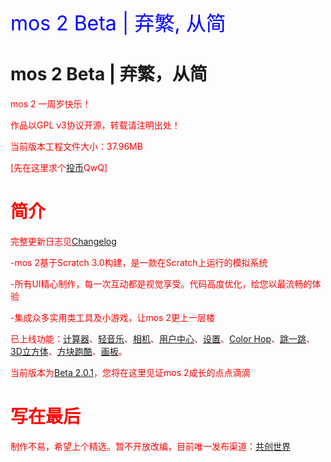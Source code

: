 <td bgcolor="blue" data-xg_idx="99"> <font color="blue" size="6" data-xg_idx="19">mos 2 Beta | 弃繁, 从简</font></td>

# mos 2 Beta | 弃繁，从简

<font color="red">mos 2 一周岁快乐！
  
<font color="red">作品以GPL v3协议开源，转载请注明出处！

当前版本工程文件大小：37.96MB

[先在这里求个[投币](https://www.ccw.site/detail/601d373c9baa5d5383685e68?inviteCode=J3eGePeA4xoXIDno)QwQ]

# 简介

完整更新日志见[Changelog](https://github.com/fengyec2/mos-2/blob/main/Changelog)

-mos 2基于Scratch 3.0构建，是一款在Scratch上运行的模拟系统
 
-所有UI精心制作，每一次互动都是视觉享受。代码高度优化，给您以最流畅的体验
 
-集成众多实用类工具及小游戏，让mos 2更上一层楼

已上线功能：[计算器](https://github.com/fengyec2/mos-2/https://github.com/fengyec2/mos-2/)、[轻音乐](https://github.com/fengyec2/mos-2/)、[相机](https://github.com/fengyec2/mos-2/)、[用户中心](https://github.com/fengyec2/mos-2/)、[设置](https://github.com/fengyec2/mos-2/)、[Color Hop](https://github.com/fengyec2/mos-2/)、[跳一跳](https://github.com/fengyec2/mos-2/)、[3D立方体](https://github.com/fengyec2/mos-2/)、[方块跑酷](https://github.com/fengyec2/mos-2/)、[画板](https://github.com/fengyec2/mos-2/)。

当前版本为[Beta 2.0.1](https://github.com/fengyec2/mos-2/)，您将在这里见证mos 2成长的点点滴滴

# 写在最后
  
制作不易，希望上个精选。暂不开放改编，目前唯一发布渠道：[共创世界](https://www.ccw.site/detail/601d373c9baa5d5383685e68?inviteCode=J3eGePeA4xoXIDno)
